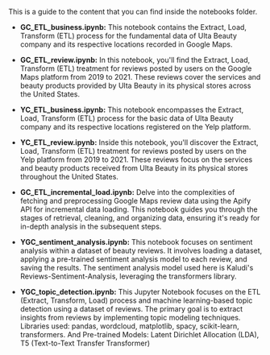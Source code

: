 This is a guide to the content that you can find inside the notebooks folder.

* **GC_ETL_business.ipynb:** This notebook contains the Extract, Load, Transform (ETL) process for the fundamental data of Ulta Beauty company and its respective locations recorded in Google Maps.

* **GC_ETL_review.ipynb:** In this notebook, you'll find the Extract, Load, Transform (ETL) treatment for reviews posted by users on the Google Maps platform from 2019 to 2021. These reviews cover the services and beauty products provided by Ulta Beauty in its physical stores across the United States.

* **YC_ETL_business.ipynb:** This notebook encompasses the Extract, Load, Transform (ETL) process for the basic data of Ulta Beauty company and its respective locations registered on the Yelp platform.

* **YC_ETL_review.ipynb:** Inside this notebook, you'll discover the Extract, Load, Transform (ETL) treatment for reviews posted by users on the Yelp platform from 2019 to 2021. These reviews focus on the services and beauty products received from Ulta Beauty in its physical stores throughout the United States.

* **GC_ETL_incremental_load.ipynb:** Delve into the complexities of fetching and preprocessing Google Maps review data using the Apify API for incremental data loading. This notebook guides you through the stages of retrieval, cleaning, and organizing data, ensuring it's ready for in-depth analysis in the subsequent steps.
  
* **YGC_sentiment_analysis.ipynb:** This notebook focuses on sentiment analysis within a dataset of beauty reviews. It involves loading a dataset, applying a pre-trained sentiment analysis model to each review, and saving the results. The sentiment analysis model used here is Kaludi's Reviews-Sentiment-Analysis, leveraging the transformers library.

* **YGC_topic_detection.ipynb:** This Jupyter Notebook focuses on the ETL (Extract, Transform, Load) process and machine learning-based topic detection using a dataset of reviews. The primary goal is to extract insights from reviews by implementing topic modeling techniques. Libraries used: pandas, wordcloud, matplotlib, spacy, scikit-learn, transformers. And Pre-trained Models: Latent Dirichlet Allocation (LDA), T5 (Text-to-Text Transfer Transformer)







